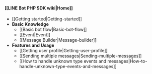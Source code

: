 #### [[LINE Bot PHP SDK wiki|Home]]
- [[Getting started|Getting-started]]
- __Basic Knowledge__
  - [[Basic bot flow|Basic-bot-flow]]
  - [[Event|Event]]
  - [[Message Builder|Message-builder]]
- __Features and Usage__
  - [[Getting user profile|Getting-user-profile]]
  - [[Sending multiple messages|Sending-multiple-messages]]
  - [[How to handle unknown type events and messages|How-to-handle-unknown-type-events-and-messages]]